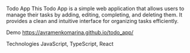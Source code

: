 Todo App
This Todo App is a simple web application that allows users to manage their tasks by adding, editing, completing, and deleting them. It provides a clean and intuitive interface for organizing tasks efficiently.

Demo
https://avramenkomarina.github.io/todo_app/

Technologies
JavaScript, TypeScript, React
